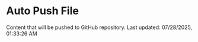 # Auto Push File

Content that will be pushed to GitHub repository.
Last updated: 07/28/2025, 01:33:26 AM